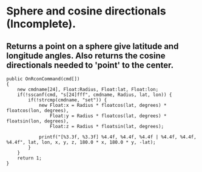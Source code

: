 # Sphere and cosine directionals (Incomplete).
## Returns a point on a sphere give latitude and longitude angles. Also returns the cosine directionals needed to 'point' to the center.

    public OnRconCommand(cmd[])
    {
    	new cmdname[24], Float:Radius, Float:lat, Float:lon;
    	if(!sscanf(cmd, "s[24]fff", cmdname, Radius, lat, lon)) {
    		if(!strcmp(cmdname, "set")) {			
    			new	Float:x = Radius * floatcos(lat, degrees) * floatcos(lon, degrees),
    				Float:y = Radius * floatcos(lat, degrees) * floatsin(lon, degrees),
    				Float:z = Radius * floatsin(lat, degrees);
    			
    			printf("[%3.3f, %3.3f] %4.4f, %4.4f, %4.4f | %4.4f, %4.4f, %4.4f", lat, lon, x, y, z, 180.0 * x, 180.0 * y, -lat);
    		}
    	}
    	return 1;
    }
